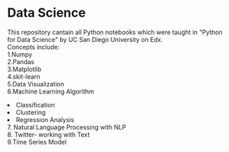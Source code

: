 # Data Science 
This repository cantain all Python notebooks which were taught in "Python for Data Science" by UC San Diego University on Edx.<br>
Concepts include:<br>
 1.Numpy <br>
 2.Pandas <br>
 3.Matplotlib<br>
 4.skit-learn<br>
 5.Data Visualization<br> 
 6.Machine Learning Algorithm
  <li> Classification </li>
  <li> Clustering </li>
   <li> Regression Analysis</li>
  7. Natural Language Processing with NLP<br>
  8. Twitter- working with Text<br>
  9.Time Series Model<br>
